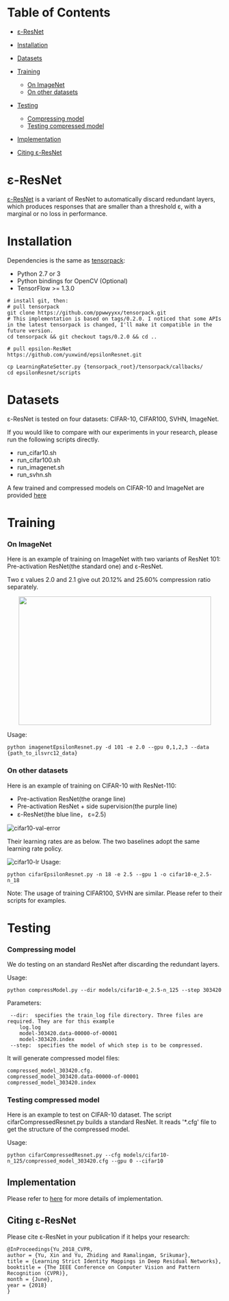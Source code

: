 <!--ts-->
Table of Contents
=================
   * [ε-ResNet](#ε-resnet)
   * [Installation](#installation)
   * [Datasets](#Datasets)
   * [Training](#training)
   	   * [On ImageNet](#on-imagenet)
      * [On other datasets](#on-other-datasets)
   * [Testing](#testing)
      * [Compressing model](#compressing-model)
      * [Testing compressed model](#testing-compressed-model)
      
   * [Implementation](#implementation)
   * [Citing ε-ResNet](#citing-ε-resnet)

<!-- Added by: xiny, at:  -->

<!--te-->
# &epsilon;-ResNet
[&epsilon;-ResNet](https://arxiv.org/abs/1804.01661) is a variant of ResNet to automatically discard redundant layers, which produces responses that are smaller than a threshold &epsilon;, with a marginal or no loss in performance.


# Installation

Dependencies is the same as [tensorpack](https://github.com/ppwwyyxx/tensorpack):

+ Python 2.7 or 3
+ Python bindings for OpenCV (Optional)
+ TensorFlow >= 1.3.0

```
# install git, then:
# pull tensorpack
git clone https://github.com/ppwwyyxx/tensorpack.git
# This implementation is based on tags/0.2.0. I noticed that some APIs in the latest tensorpack is changed, I'll make it compatible in the future version.  
cd tensorpack && git checkout tags/0.2.0 && cd ..

# pull epsilon-ResNet
https://github.com/yuxwind/epsilonResnet.git

cp LearningRateSetter.py {tensorpack_root}/tensorpack/callbacks/
cd epsilonResnet/scripts
```
	 
# Datasets

&epsilon;-ResNet is tested on four datasets: CIFAR-10, CIFAR100, SVHN, ImageNet. 

If you would like to compare with our experiments in your research, please run the following scripts directly.

+ run_cifar10.sh
+ run_cifar100.sh
+ run_imagenet.sh
+ run_svhn.sh

A few trained and compressed models on CIFAR-10 and ImageNet are provided [here](https://drive.google.com/drive/folders/1pJ6C3IbxmrvwjgTlnlQ13bLZXuH3j8yt?usp=sharing)

# Training

### On ImageNet
Here is an example of training on ImageNet with two variants of ResNet 101: Pre-activation ResNet(the standard one) and &epsilon;-ResNet.

Two &epsilon; values 2.0 and 2.1 give out 20.12% and 25.60% compression ratio separately.

<p style="text-align:center;"><img src="figures/imagenet-val-error.png" align="middle" width="450" height="300"/></p>

Usage:

```
python imagenetEpsilonResnet.py -d 101 -e 2.0 --gpu 0,1,2,3 --data {path_to_ilsvrc12_data}  
```


### On other datasets
Here is an example of training on CIFAR-10 with ResNet-110:

+ Pre-activation ResNet(the orange line)
+ Pre-activation ResNet + side supervision(the purple line)
+ &epsilon;-ResNet(the blue line， &epsilon;=2.5)
	

![cifar10-val-error](figures/cifar10-val-error.png)

Their learning rates are as below. The two baselines adopt the same learning rate policy. 

![cifar10-lr](figures/cifar10-lr.png)
Usage:

```
python cifarEpsilonResnet.py -n 18 -e 2.5 --gpu 1 -o cifar10-e_2.5-n_18 
```
Note: The usage of training CIFAR100, SVHN are similar. Please refer to their scripts for examples.

# Testing
### Compressing model
We do testing on an standard ResNet after discarding the redundant layers. 

Usage:

```
python compressModel.py --dir models/cifar10-e_2.5-n_125 --step 303420

```

Parameters:

```
 --dir:  specifies the train_log file directory. Three files are required. They are for this example
 	log.log
 	model-303420.data-00000-of-00001
 	model-303420.index
 --step:  specifies the model of which step is to be compressed.
```

It will generate compressed model files:

```
compressed_model_303420.cfg.
compressed_model_303420.data-00000-of-00001
compressed_model_303420.index
```

### Testing compressed model
Here is an example to test on CIFAR-10 dataset. The script cifarCompressedResnet.py builds a standard ResNet. It reads '*.cfg' file to get the structure of the compressed model.

Usage:

``` 
python cifarCompressedResnet.py --cfg models/cifar10-n_125/compressed_model_303420.cfg --gpu 0 --cifar10 
```


<!---
Or we prune a block if the moving average value is greater than a threshold. That's is discarded\_threshold in compressModel.py.

On a ImangeNet model of &epsilon;-ResNet 101, we test different discarded\_treshold and get results as below. 

[//]: # (|  discarded\_treshold | 0.5   |  1 | 0.3  |)
[//]: # (|---|---|---|---|)
[//]: # (| val\_error\_top1  	|0.23036 |  0.23182 |  0.23448  | )
[//]: # (| val\_error\_top5  	|0.06694 |  0.06744 |  0.0694   |  )
[//]: # (| #discarded block  |7   	  |  6|  8 |  ) 
-->


## Implementation
Please refer to [here](scripts/README.md) for more details of implementation. 
## Citing &epsilon;-ResNet

Please cite &epsilon;-ResNet in your publication if it helps your research:

```
@InProceedings{Yu_2018_CVPR,
author = {Yu, Xin and Yu, Zhiding and Ramalingam, Srikumar},
title = {Learning Strict Identity Mappings in Deep Residual Networks},
booktitle = {The IEEE Conference on Computer Vision and Pattern Recognition (CVPR)},
month = {June},
year = {2018}
}
```
